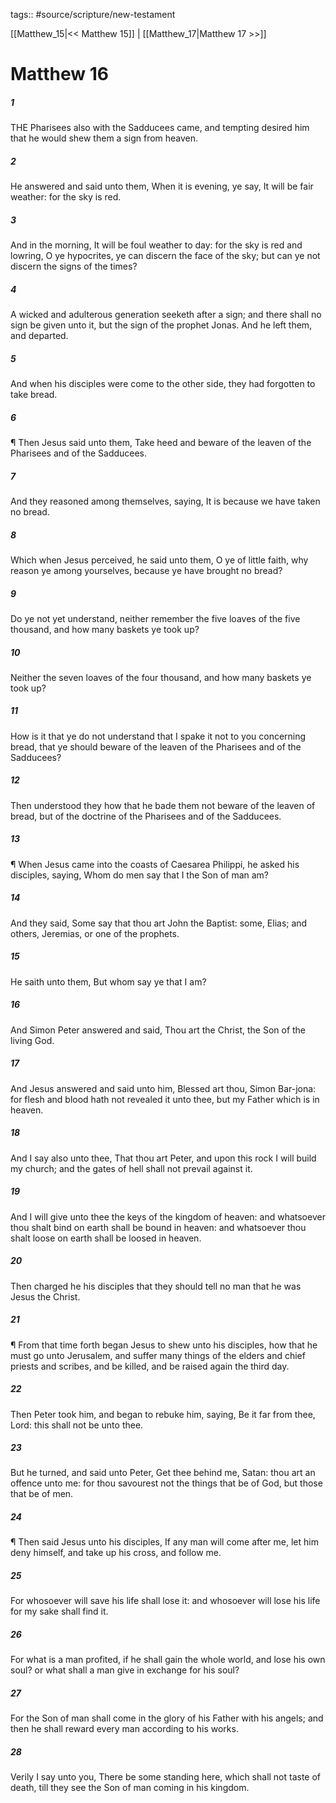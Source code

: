 tags:: #source/scripture/new-testament

[[Matthew_15|<< Matthew 15]] | [[Matthew_17|Matthew 17 >>]]

# Matthew 16

##### 1

THE Pharisees also with the Sadducees came, and tempting desired him that he would shew them a sign from heaven.

##### 2

He answered and said unto them, When it is evening, ye say, It will be fair weather: for the sky is red.

##### 3

And in the morning, It will be foul weather to day: for the sky is red and lowring, O ye hypocrites, ye can discern the face of the sky; but can ye not discern the signs of the times?

##### 4

A wicked and adulterous generation seeketh after a sign; and there shall no sign be given unto it, but the sign of the prophet Jonas. And he left them, and departed.

##### 5

And when his disciples were come to the other side, they had forgotten to take bread.

##### 6

¶ Then Jesus said unto them, Take heed and beware of the leaven of the Pharisees and of the Sadducees.

##### 7

And they reasoned among themselves, saying, It is because we have taken no bread.

##### 8

Which when Jesus perceived, he said unto them, O ye of little faith, why reason ye among yourselves, because ye have brought no bread?

##### 9

Do ye not yet understand, neither remember the five loaves of the five thousand, and how many baskets ye took up?

##### 10

Neither the seven loaves of the four thousand, and how many baskets ye took up?

##### 11

How is it that ye do not understand that I spake it not to you concerning bread, that ye should beware of the leaven of the Pharisees and of the Sadducees?

##### 12

Then understood they how that he bade them not beware of the leaven of bread, but of the doctrine of the Pharisees and of the Sadducees.

##### 13

¶ When Jesus came into the coasts of Caesarea Philippi, he asked his disciples, saying, Whom do men say that I the Son of man am?

##### 14

And they said, Some say that thou art John the Baptist: some, Elias; and others, Jeremias, or one of the prophets.

##### 15

He saith unto them, But whom say ye that I am?

##### 16

And Simon Peter answered and said, Thou art the Christ, the Son of the living God.

##### 17

And Jesus answered and said unto him, Blessed art thou, Simon Bar-jona: for flesh and blood hath not revealed it unto thee, but my Father which is in heaven.

##### 18

And I say also unto thee, That thou art Peter, and upon this rock I will build my church; and the gates of hell shall not prevail against it.

##### 19

And I will give unto thee the keys of the kingdom of heaven: and whatsoever thou shalt bind on earth shall be bound in heaven: and whatsoever thou shalt loose on earth shall be loosed in heaven.

##### 20

Then charged he his disciples that they should tell no man that he was Jesus the Christ.

##### 21

¶ From that time forth began Jesus to shew unto his disciples, how that he must go unto Jerusalem, and suffer many things of the elders and chief priests and scribes, and be killed, and be raised again the third day.

##### 22

Then Peter took him, and began to rebuke him, saying, Be it far from thee, Lord: this shall not be unto thee.

##### 23

But he turned, and said unto Peter, Get thee behind me, Satan: thou art an offence unto me: for thou savourest not the things that be of God, but those that be of men.

##### 24

¶ Then said Jesus unto his disciples, If any man will come after me, let him deny himself, and take up his cross, and follow me.

##### 25

For whosoever will save his life shall lose it: and whosoever will lose his life for my sake shall find it.

##### 26

For what is a man profited, if he shall gain the whole world, and lose his own soul? or what shall a man give in exchange for his soul?

##### 27

For the Son of man shall come in the glory of his Father with his angels; and then he shall reward every man according to his works.

##### 28

Verily I say unto you, There be some standing here, which shall not taste of death, till they see the Son of man coming in his kingdom.
